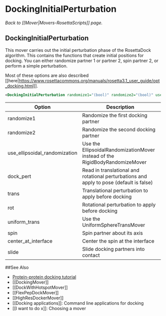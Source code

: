 # DockingInitialPerturbation
*Back to [[Mover|Movers-RosettaScripts]] page.*
## DockingInitialPerturbation

This mover carries out the initial perturbation phase of the RosettaDock algorithm.
This contains the functions that create initial positions for docking.
You can either randomize partner 1 or partner 2, spin partner 2, or
perform a simple perturbation.

Most of these options are also described [[here|https://www.rosettacommons.org/manuals/rosetta3.1_user_guide/opt_docking.html]].

```xml
<DockingInitialPerturbation randomize1="(bool)" randomize2="(bool)" use_ellipsoidal_randomization="(bool)" dock_pert="(bool,"false")" trans="(real)" rot="(real)" uniform_trans="(real)" spin="(bool)" center_at_interface="(bool)" slide="(bool)" name="(string)"/>
```

|   Option                      | Description |
| ----------------------------- | ----------- |
| randomize1                    | Randomize the first docking partner  |
| randomize2                    | Randomize the second docking partner |
| use_ellipsoidal_randomization | Use the EllipsoidalRandomizationMover instead of the RigidBodyRandomizeMover |
| dock_pert                     | Read in translational and rotational perturbations and apply to pose (default is false) |
| trans                         | Translational perturbation to apply before docking |
| rot                           | Rotational perturbation to apply before docking |
| uniform_trans                 | Use the UniformSphereTransMover |
| spin                          | Spin partner about its axis |
| center_at_interface           | Center the spin at the interface |
| slide                         | Slide docking partners into contact |

##See Also

* [Protein-protein docking tutorial](https://www.rosettacommons.org/demos/latest/tutorials/Protein-Protein-Docking/Protein-Protein-Docking)
* [[DockingMover]]
* [[DockWithHotspotMover]]
* [[FlexPepDockMover]]
* [[HighResDockerMover]]
* [[Docking applications]]: Command line applications for docking
* [[I want to do x]]: Choosing a mover
